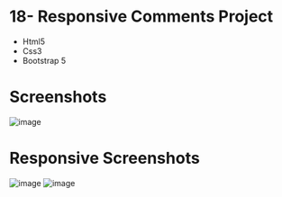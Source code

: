 # 18- Responsive Comments Project
<ul>
  <li>Html5</li>
  <li>Css3</li>
  <li>Bootstrap 5</li>
</ul>

# Screenshots
![image](https://user-images.githubusercontent.com/115400485/235655008-4a150bb6-fc7a-4b75-a53e-b2f7c612516a.png)

# Responsive Screenshots
![image](https://user-images.githubusercontent.com/115400485/235655105-97f4332e-2820-4420-b04b-dd5a59e9e703.png)
![image](https://user-images.githubusercontent.com/115400485/235655155-bd3100b8-dede-4b32-a770-105e0e1b9129.png)
